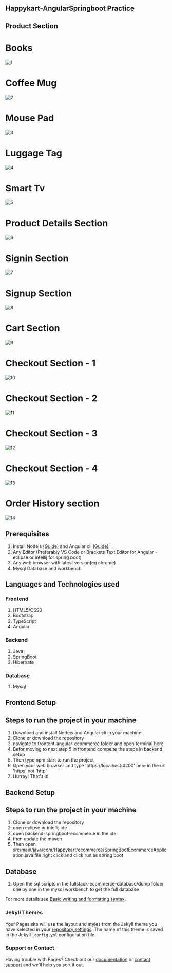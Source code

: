 ## Happykart-AngularSpringboot Practice

## Product Section

# Books
![1](https://user-images.githubusercontent.com/60843507/158228814-50744bd7-9bf6-47fd-a1e7-84010fdc5f25.png)

# Coffee Mug
![2](https://user-images.githubusercontent.com/60843507/158228832-886c744d-2ad6-436a-b410-5f85f69d705b.png)

# Mouse Pad
![3](https://user-images.githubusercontent.com/60843507/158228833-0ede3884-6852-4843-95ae-45fbd290aa96.png)

# Luggage Tag
![4](https://user-images.githubusercontent.com/60843507/158228834-7f548450-5b53-488e-8745-45001ada74ec.png)

# Smart Tv
![5](https://user-images.githubusercontent.com/60843507/158228835-4d1e5142-c1c7-4a69-bd02-3f7cb6b45b46.png)

# Product Details Section
![6](https://user-images.githubusercontent.com/60843507/158228830-0b3b1bf7-38bf-4c38-a944-50bb7ef1186e.png)

# Signin Section
![7](https://user-images.githubusercontent.com/60843507/158230076-648368ba-e008-4dab-8486-19ba9e80b010.png)

# Signup Section
![8](https://user-images.githubusercontent.com/60843507/158230084-ca5e665b-93f4-4248-941b-752242a58c90.png)

# Cart Section
![9](https://user-images.githubusercontent.com/60843507/158228837-838f2ce4-0b78-44aa-bbd1-45bbf6bb6b6e.png)

# Checkout Section - 1
![10](https://user-images.githubusercontent.com/60843507/158228839-1c06ad32-a3b0-44b9-9d7f-ac68f5fffdcb.png)

# Checkout Section - 2
![11](https://user-images.githubusercontent.com/60843507/158228841-3c2f62f3-ee7d-4e40-9f4b-ee3a78f5ef37.png)

# Checkout Section - 3
![12](https://user-images.githubusercontent.com/60843507/158228843-52802627-f172-4291-895f-18a595ce4d00.png)

# Checkout Section - 4
![13](https://user-images.githubusercontent.com/60843507/158228845-ad486085-bd7e-4adb-aac2-5dd3eaa0cc88.png)

# Order History section
![14](https://user-images.githubusercontent.com/60843507/158228831-93e9289d-20f0-40cb-80b8-38556070a3ad.png)

## Prerequisites
1. Install Nodejs [(Guide)](https://nodejs.org/en/download/) and Angular cli [(Guide)](https://angular.io/cli)
2. Any Editor (Preferably VS Code or Brackets Text Editor for Angular - eclipse or intellij for spring boot)
3. Any web browser with latest version(eg chrome)
4. Mysql Database and workbench

## Languages and Technologies used
### Frontend
1. HTML5/CSS3
2. Bootstrap
3. TypeScript
4. Angular

### Backend
1. Java
2. SpringBoot
3. Hibernate

### Database
1. Mysql

## Frontend Setup
## Steps to run the project in your machine
1. Download and install Nodejs and Angular cli in your machine
2. Clone or download the repository
3. navigate to frontent-angular-ecommerce folder and open terminal here
4. Befor moving to next step 5 in frontend compelte the steps in backend setup
5. Then type npm start to run the project 
6. Open your web browser and type 'https://localhost:4200' here in the url 'https' not 'http'
7. Hurray! That's it!


## Backend Setup
## Steps to run the project in your machine
1. Clone or download the repository
2. open eclipse or intellij ide
3. open backend-springboot-ecommerce in the ide
4. then update the maven
5. Then open src/main/java/com/Happykart/ecommerce/SpringBootEcommerceApplication.java file right click and click run as spring boot 

## Database
1. Open the sql scripts in the fullstack-ecommerce-database/dump folder one by one in the mysql workbench to get the full database


For more details see [Basic writing and formatting syntax](https://docs.github.com/en/github/writing-on-github/getting-started-with-writing-and-formatting-on-github/basic-writing-and-formatting-syntax).

### Jekyll Themes

Your Pages site will use the layout and styles from the Jekyll theme you have selected in your [repository settings](https://github.com/GanapathySubramanian/Happykart-AngularSpringboot/settings/pages). The name of this theme is saved in the Jekyll `_config.yml` configuration file.

### Support or Contact

Having trouble with Pages? Check out our [documentation](https://docs.github.com/categories/github-pages-basics/) or [contact support](https://support.github.com/contact) and we’ll help you sort it out.
